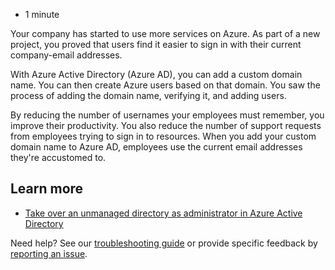 -   1 minute

Your company has started to use more services on Azure. As part of a new project, you proved that users find it easier to sign in with their current company-email addresses.

With Azure Active Directory (Azure AD), you can add a custom domain name. You can then create Azure users based on that domain. You saw the process of adding the domain name, verifying it, and adding users.

By reducing the number of usernames your employees must remember, you improve their productivity. You also reduce the number of support requests from employees trying to sign in to resources. When you add your custom domain name to Azure AD, employees use the current email addresses they're accustomed to.

## Learn more

-   [Take over an unmanaged directory as administrator in Azure Active Directory](https://docs.microsoft.com/en-us/azure/active-directory/users-groups-roles/domains-admin-takeover)

Need help? See our [troubleshooting guide](https://docs.microsoft.com/en-us/learn/support/troubleshooting?uid=learn.azure.add-custom-domain-name-azure-active-directory.summary&documentId=9f53b4a0-408d-d3b2-395d-805c2d5a645f&versionIndependentDocumentId=8873fea3-4148-0436-a031-223f258b3315&contentPath=%2FMicrosoftDocs%2Flearn-pr%2Fblob%2Flive%2Flearn-pr%2Fazure%2Fadd-custom-domain-name-azure-active-directory%2F5-summary.yml&url=https%3A%2F%2Fdocs.microsoft.com%2Fen-us%2Flearn%2Fmodules%2Fadd-custom-domain-name-azure-active-directory%2F5-summary&author=ajburnle) or provide specific feedback by [reporting an issue](https://docs.microsoft.com/en-us/learn/support/troubleshooting?uid=learn.azure.add-custom-domain-name-azure-active-directory.summary&documentId=9f53b4a0-408d-d3b2-395d-805c2d5a645f&versionIndependentDocumentId=8873fea3-4148-0436-a031-223f258b3315&contentPath=%2FMicrosoftDocs%2Flearn-pr%2Fblob%2Flive%2Flearn-pr%2Fazure%2Fadd-custom-domain-name-azure-active-directory%2F5-summary.yml&url=https%3A%2F%2Fdocs.microsoft.com%2Fen-us%2Flearn%2Fmodules%2Fadd-custom-domain-name-azure-active-directory%2F5-summary&author=ajburnle#report-feedback).
